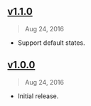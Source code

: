 ## [v1.1.0]
> Aug 24, 2016

- Support default states.

[v1.1.0]: https://github.com/rstacruz/build-reducer/compare/v1.0.0...v1.1.0

## [v1.0.0]
> Aug 24, 2016

- Initial release.

[v1.0.0]: https://github.com/rstacruz/build-reducer/tree/v1.0.0

